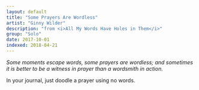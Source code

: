 ```yaml
---
layout: default
title: "Some Prayers Are Wordless"
artist: "Ginny Wilder"
description: "from <i>All My Words Have Holes in Them</i>"
group: "Solo"
date: 2017-10-01
indexed: 2018-04-21
---
```

*Some moments escape words, some prayers are wordless; and sometimes it is better to be a witness in prayer than a wordsmith in action.*

In your journal, just doodle a prayer using no words.
